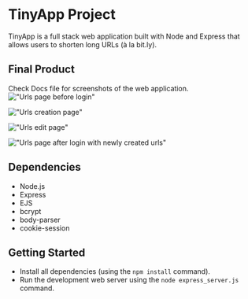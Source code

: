 # TinyApp Project

TinyApp is a full stack web application built with Node and Express that allows users to shorten long URLs (à la bit.ly).

## Final Product
Check Docs file for screenshots of the web application.
!["Urls page before login"](#01/04)

!["Urls creation page"](#02/04)

!["Urls edit page"](#03/04)

!["Urls page after login with newly created urls"](#04/04)

## Dependencies

- Node.js
- Express
- EJS
- bcrypt
- body-parser
- cookie-session

## Getting Started

- Install all dependencies (using the `npm install` command).
- Run the development web server using the `node express_server.js` command.
